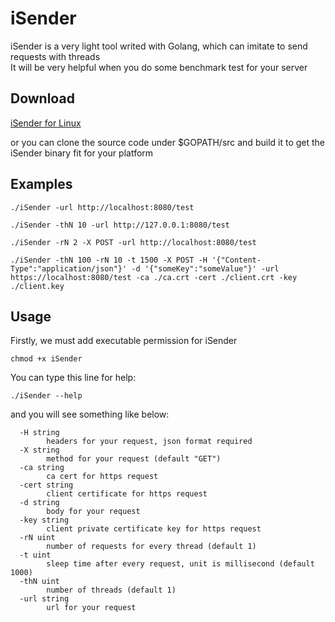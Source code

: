 # iSender
iSender is a very light tool writed with Golang, which can imitate to send requests with threads<br>
It will be very helpful when you do some benchmark test for your server

## Download
[iSender for Linux](./bin/linux/iSender)<br>

or you can clone the source code under $GOPATH/src and build it to get the iSender binary fit for your platform

## Examples
```
./iSender -url http://localhost:8080/test
```
```
./iSender -thN 10 -url http://127.0.0.1:8080/test
```
```
./iSender -rN 2 -X POST -url http://localhost:8080/test
```
```
./iSender -thN 100 -rN 10 -t 1500 -X POST -H '{"Content-Type":"application/json"}' -d '{"someKey":"someValue"}' -url https://localhost:8080/test -ca ./ca.crt -cert ./client.crt -key ./client.key
```

## Usage
Firstly, we must add executable permission for iSender
```
chmod +x iSender
```
You can type this line for help:
```
./iSender --help
```
and you will see something like below:
```
  -H string
    	headers for your request, json format required
  -X string
    	method for your request (default "GET")
  -ca string
    	ca cert for https request
  -cert string
    	client certificate for https request
  -d string
    	body for your request
  -key string
    	client private certificate key for https request
  -rN uint
    	number of requests for every thread (default 1)
  -t uint
    	sleep time after every request, unit is millisecond (default 1000)
  -thN uint
    	number of threads (default 1)
  -url string
    	url for your request
```
